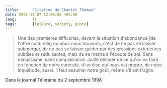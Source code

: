```yaml
---
title:      "Citation de Chantal Thomas"
date: 2001-11-07 12:00:00 +02:00
lang:       fr
tags:       [leisure, society, quote]
---
```


> Une des premières difficultés, devant la situation d'abondance [de l'offre culturelle] où nous nous trouvons, c'est de ne pas se laisser submerger, de ne pas se laisser guider par des pressions extérieures subtiles et séduisantes, mais de se mettre à l'écoute de soi. Sans narcissisme, sans complaisance. Juste décider de ce qu'on va faire en fonction de notre curiosité, d'un élan qui nous est propre, de notre inquiétude, aussi. Il faut assumer notre goût, même s'il est fragile.

Dans le journal Télérama du 2 septembre 1998

